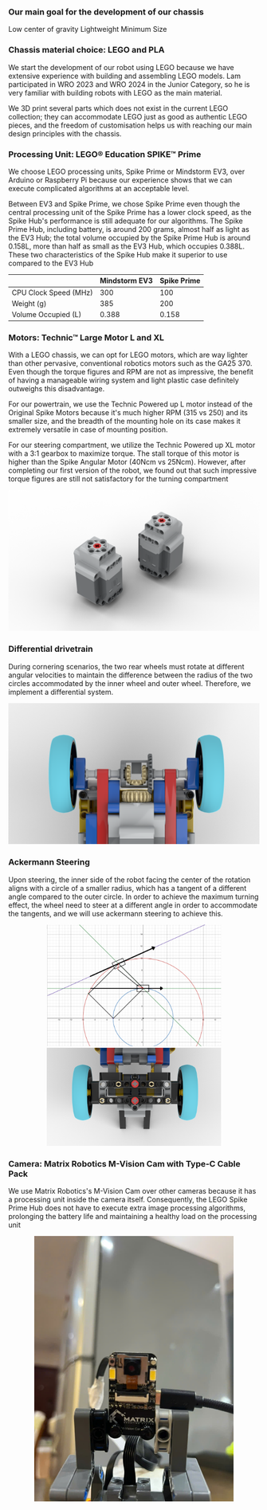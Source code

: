 <h3>Our main goal for the development of our chassis</h3>

Low center of gravity
Lightweight
Minimum Size 

<h3>Chassis material choice: LEGO and PLA</h3>

We start the development of our robot using LEGO because we have extensive experience with building and assembling LEGO models. Lam participated in WRO 2023 and WRO 2024 in the Junior Category, so he is very familiar with building robots with LEGO as the main material.

We 3D print several parts which does not exist in the current LEGO collection; they can accommodate LEGO just as good as authentic LEGO pieces, and the freedom of customisation helps us with reaching our main design principles with the chassis. 

<h3>Processing Unit: LEGO® Education SPIKE™ Prime</h3>
    
We choose LEGO processing units, Spike Prime or Mindstorm EV3, over Arduino or Raspberry Pi because our experience shows that we can execute complicated algorithms at an acceptable level.

Between EV3 and Spike Prime, we chose Spike Prime even though the central processing unit of the Spike Prime has a lower clock speed, as the Spike Hub's performance is still adequate for our algorithms. The Spike Prime Hub, including battery, is around 200 grams, almost half as light as the EV3 Hub; the total volume occupied by the Spike Prime Hub is around 0.158L, more than half as small as the EV3 Hub, which occupies 0.388L. These two characteristics of the Spike Hub make it superior to use compared to the EV3 Hub 

|      | Mindstorm EV3 | Spike Prime |
|-----------|-----------|-----------|
| CPU Clock Speed (MHz) | 300 | 100 |
| Weight (g) | 385 | 200 |
| Volume Occupied (L) | 0.388 | 0.158 |

<h3>Motors: Technic™ Large Motor L and XL</h3>
    
With a LEGO chassis, we can opt for LEGO motors, which are way lighter than other pervasive, conventional robotics motors such as the GA25 370. Even though the torque figures and RPM are not as impressive, the benefit of having a manageable wiring system and light plastic case definitely outweighs this disadvantage. 

For our powertrain, we use the Technic Powered up L motor instead of the Original Spike Motors because it's much higher RPM (315 vs 250) and its smaller size, and the breadth of the mounting hole on its case makes it extremely versatile in case of mounting position.

For our steering compartment, we utilize the Technic Powered up XL motor with a 3:1 gearbox to maximize torque. The stall torque of this motor is higher than the Spike Angular Motor (40Ncm vs 25Ncm). However, after completing our first version of the robot, we found out that such impressive torque figures are still not satisfactory for the turning compartment
<p align="center">
  <img src="Images/Powered%20Up%20Motors.png" width="600">
</p>


<h3>Differential drivetrain</h3>

During cornering scenarios, the two rear wheels must rotate at different angular velocities to maintain the difference between the radius of the two circles accommodated by the inner wheel and outer wheel. Therefore, we implement a differential system. 

<p align="center">
  <img src="Images/Differential.png" width="600">
</p>

<h3>Ackermann Steering</h3>

Upon steering, the inner side of the robot facing the center of the rotation aligns with a circle of a smaller radius, which has a tangent of a different angle compared to the outer circle. In order to achieve the maximum turning effect, the wheel need to steer at a different angle in order to accommodate the tangents, and we will use ackermann steering to achieve this.
<p align="center">
  <img src="Images/Ackermann.png" width="350">
  <img src="Images/Ackermann_2.png" width="350">
</p>

<h3>Camera: Matrix Robotics M-Vision Cam with Type-C Cable Pack</h3>

We use Matrix Robotics's M-Vision Cam over other cameras because it has a processing unit inside the camera itself. Consequently, the LEGO Spike Prime Hub does not have to execute extra image processing algorithms, prolonging the battery life and maintaining a healthy load on the processing unit
<p align="center">
  <img src="Images/M%20Vision%20Cam.jpg" width="400">
</p>
